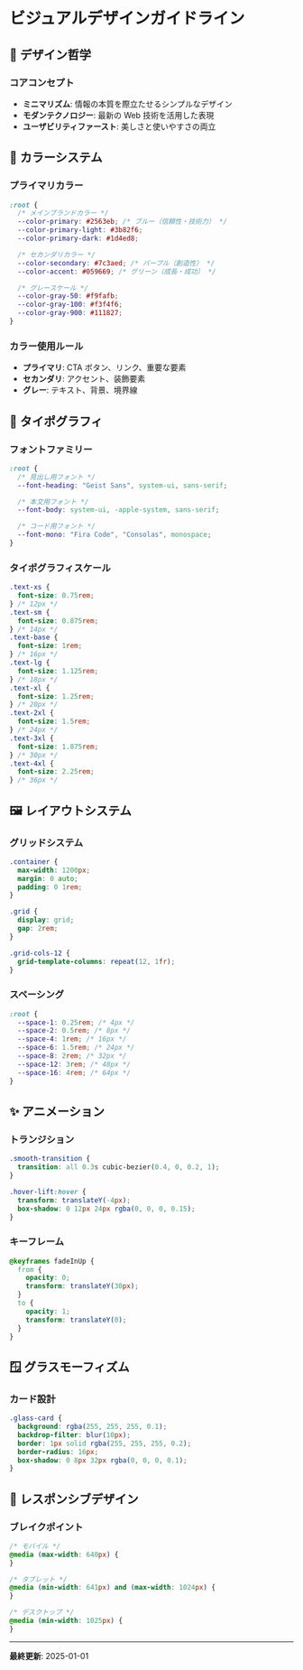 # ビジュアルデザインガイドライン

## 🎨 デザイン哲学

### コアコンセプト

- **ミニマリズム**: 情報の本質を際立たせるシンプルなデザイン
- **モダンテクノロジー**: 最新の Web 技術を活用した表現
- **ユーザビリティファースト**: 美しさと使いやすさの両立

## 🌈 カラーシステム

### プライマリカラー

```css
:root {
  /* メインブランドカラー */
  --color-primary: #2563eb; /* ブルー（信頼性・技術力） */
  --color-primary-light: #3b82f6;
  --color-primary-dark: #1d4ed8;

  /* セカンダリカラー */
  --color-secondary: #7c3aed; /* パープル（創造性） */
  --color-accent: #059669; /* グリーン（成長・成功） */

  /* グレースケール */
  --color-gray-50: #f9fafb;
  --color-gray-100: #f3f4f6;
  --color-gray-900: #111827;
}
```

### カラー使用ルール

- **プライマリ**: CTA ボタン、リンク、重要な要素
- **セカンダリ**: アクセント、装飾要素
- **グレー**: テキスト、背景、境界線

## 📝 タイポグラフィ

### フォントファミリー

```css
:root {
  /* 見出し用フォント */
  --font-heading: "Geist Sans", system-ui, sans-serif;

  /* 本文用フォント */
  --font-body: system-ui, -apple-system, sans-serif;

  /* コード用フォント */
  --font-mono: "Fira Code", "Consolas", monospace;
}
```

### タイポグラフィスケール

```css
.text-xs {
  font-size: 0.75rem;
} /* 12px */
.text-sm {
  font-size: 0.875rem;
} /* 14px */
.text-base {
  font-size: 1rem;
} /* 16px */
.text-lg {
  font-size: 1.125rem;
} /* 18px */
.text-xl {
  font-size: 1.25rem;
} /* 20px */
.text-2xl {
  font-size: 1.5rem;
} /* 24px */
.text-3xl {
  font-size: 1.875rem;
} /* 30px */
.text-4xl {
  font-size: 2.25rem;
} /* 36px */
```

## 🖼️ レイアウトシステム

### グリッドシステム

```css
.container {
  max-width: 1200px;
  margin: 0 auto;
  padding: 0 1rem;
}

.grid {
  display: grid;
  gap: 2rem;
}

.grid-cols-12 {
  grid-template-columns: repeat(12, 1fr);
}
```

### スペーシング

```css
:root {
  --space-1: 0.25rem; /* 4px */
  --space-2: 0.5rem; /* 8px */
  --space-4: 1rem; /* 16px */
  --space-6: 1.5rem; /* 24px */
  --space-8: 2rem; /* 32px */
  --space-12: 3rem; /* 48px */
  --space-16: 4rem; /* 64px */
}
```

## ✨ アニメーション

### トランジション

```css
.smooth-transition {
  transition: all 0.3s cubic-bezier(0.4, 0, 0.2, 1);
}

.hover-lift:hover {
  transform: translateY(-4px);
  box-shadow: 0 12px 24px rgba(0, 0, 0, 0.15);
}
```

### キーフレーム

```css
@keyframes fadeInUp {
  from {
    opacity: 0;
    transform: translateY(30px);
  }
  to {
    opacity: 1;
    transform: translateY(0);
  }
}
```

## 🪟 グラスモーフィズム

### カード設計

```css
.glass-card {
  background: rgba(255, 255, 255, 0.1);
  backdrop-filter: blur(10px);
  border: 1px solid rgba(255, 255, 255, 0.2);
  border-radius: 16px;
  box-shadow: 0 8px 32px rgba(0, 0, 0, 0.1);
}
```

## 📱 レスポンシブデザイン

### ブレイクポイント

```css
/* モバイル */
@media (max-width: 640px) {
}

/* タブレット */
@media (min-width: 641px) and (max-width: 1024px) {
}

/* デスクトップ */
@media (min-width: 1025px) {
}
```

---

**最終更新**: 2025-01-01
